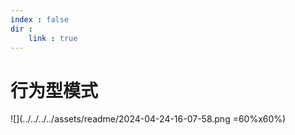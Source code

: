 ```yaml
---
index : false
dir : 
    link : true
---
```

# 行为型模式

![](../../../../assets/readme/2024-04-24-16-07-58.png =60%x60%)